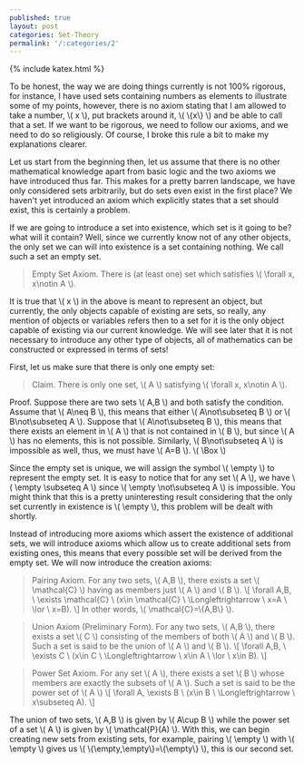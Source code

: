 ```yaml
---
published: true
layout: post
categories: Set-Theory
permalink: '/:categories/2'
---
```

{% include katex.html %}

To be honest, the way we are doing things currently is not 100% rigorous, for instance, I have used sets containing numbers as elements to illustrate some of my points, however, there is no axiom stating that I am allowed to take a number, \\( x \\), put brackets around it, \\( \\{x\\} \\) and be able to call that a set. If we want to be rigorous, we need to follow our axioms, and we need to do so religiously. Of course, I broke this rule a bit to make my explanations clearer. 

Let us start from the beginning then, let us assume that there is no other mathematical knowledge apart from basic logic and the two axioms we have introduced thus far. This makes for a pretty barren landscape, we have only considered sets arbitrarily, but do sets even exist in the first place? We haven't yet introduced an axiom which explicitly states that a set should exist, this is certainly a problem.

If we are going to introduce a set into existence, which set is it going to be? what will it contain? Well, since we currently know not of any other objects, the only set we can will into existence is a set containing nothing. We call such a set an empty set.

> Empty Set Axiom. There is (at least one) set which satisfies \\( \forall x, x\notin A \\).

It is true that \\( x \\) in the above is meant to represent an object, but currently, the only objects capable of existing are sets, so really, any mention of objects or variables refers then to a set for it is the only object capable of existing via our current knowledge. We will see later that it is not necessary to introduce any other type of objects, all of mathematics can be constructed or expressed in terms of sets!

First, let us make sure that there is only one empty set:

> Claim. There is only one set, \\( A \\) satisfying \\( \forall x, x\notin A \\).

Proof. Suppose there are two sets \\( A,B \\) and both satisfy the condition. Assume that \\( A\neq B \\), this means that either \\( A\not\subseteq B \\) or \\( B\not\subseteq A \\). Suppose that \\( A\not\subseteq B \\), this means that there exists an element in \\( A \\) that is not contained in \\( B \\), but since \\( A \\) has no elements, this is not possible. Similarly, \\( B\not\subseteq A \\) is impossible as well, thus, we must have \\( A=B \\). \\( \Box \\)

Since the empty set is unique, we will assign the symbol \\( \empty \\) to represent the empty set. It is easy to notice that for any set \\( A \\), we have \\( \empty \subseteq A \\) since \\( \empty \not\subseteq A \\) is impossible. You might think that this is a pretty uninteresting result considering that the only set currently in existence is \\( \empty \\), this problem will be dealt with shortly.

Instead of introducing more axioms which assert the existence of additional sets, we will introduce axioms which allow us to create additional sets from existing ones, this means that every possible set will be derived from the empty set. We will now introduce the creation axioms:

> Pairing Axiom. For any two sets, \\( A,B \\), there exists a set \\( \mathcal{C} \\) having as members just \\( A \\) and \\( B \\).
\\[ \forall A,B, \ \exists \mathcal{C} \  (x\in \mathcal{C} \ \Longleftrightarrow \ x=A \ \lor \ x=B). \\]
In other words, \\( \mathcal{C}=\\{A,B\\} \\).

> Union Axiom (Preliminary Form). For any two sets, \\( A,B \\), there exists a set \\( C \\) consisting of the members of both \\( A \\) and \\( B \\). Such a set is said to be the union of \\( A \\) and \\( B \\).
\\[ \forall A,B, \ \exists C \ (x\in C \ \Longleftrightarrow \ x\in A \ \lor \ x\in B). \\]

> Power Set Axiom. For any set \\( A \\), there exists a set \\( B \\) whose members are exactly the subsets of \\( A \\). Such a set is said to be the power set of \\( A \\)
\\[ \forall A, \exists B \ (x\in B \ \Longleftrightarrow \ x\subseteq A). \\]

The union of two sets, \\( A,B \\) is given by \\( A\cup B \\) while the power set of a set \\( A \\) is given by \\( \mathcal{P}(A) \\). With this, we can begin creating new sets from existing sets, for example, pairing \\( \empty \\) with \\( \empty \\) gives us \\( \\{\empty,\empty\\}=\\{\empty\\} \\), this is our second set.


